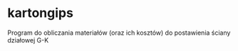 kartongips
==========

Program do obliczania materiałów (oraz ich kosztów) do postawienia ściany działowej G-K
